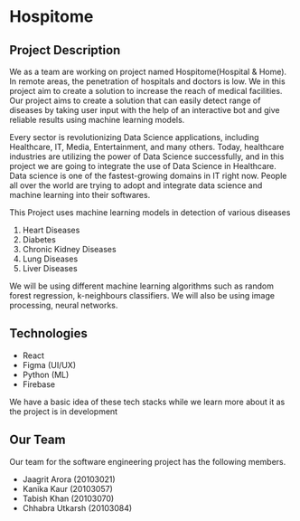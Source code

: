 # Hospitome
## Project Description
We as a team are working on project named Hospitome(Hospital & Home). In remote areas, the penetration of hospitals and doctors is low. We in this project aim to create a solution to increase the reach of medical facilities. Our project aims to create a solution that can easily detect range of diseases by taking user input with the help of an interactive bot and give reliable results using machine learning models.

Every sector is revolutionizing Data Science applications, including Healthcare, IT, Media, Entertainment, and many others.
Today, healthcare industries are utilizing the power of Data Science successfully, and in this project we are going to integrate the use of Data Science in Healthcare. Data science is one of the fastest-growing domains in IT right now. People all over the world are trying to adopt and integrate data science and machine learning into their softwares.

This Project uses machine learning models in detection of various diseases
1. Heart Diseases
2. Diabetes
3. Chronic Kidney Diseases
4. Lung Diseases
5. Liver Diseases

We will be using different machine learning algorithms such as random forest regression, k-neighbours classifiers. We will also be using image processing, neural networks.

## Technologies
* React
* Figma (UI/UX)
* Python (ML)
* Firebase

We have a basic idea of these tech stacks while we learn more about it as the project is in development

## Our Team
Our team for the software engineering project has the following members.
* Jaagrit Arora (20103021)
* Kanika Kaur (20103057)
* Tabish Khan (20103070)
* Chhabra Utkarsh (20103084)
